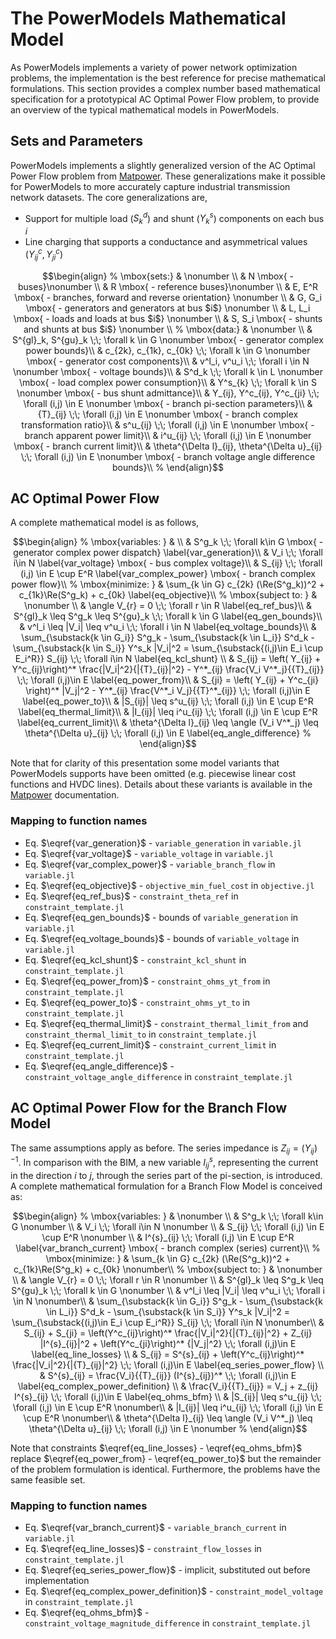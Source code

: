 # The PowerModels Mathematical Model

As PowerModels implements a variety of power network optimization problems, the implementation is the best reference for precise mathematical formulations.  This section provides a complex number based mathematical specification for a prototypical AC Optimal Power Flow problem, to provide an overview of the typical mathematical models in PowerModels.
## Sets and Parameters

PowerModels implements a slightly generalized version of the AC Optimal Power Flow problem from [Matpower](http://www.pserc.cornell.edu/matpower/).  These generalizations make it possible for PowerModels to more accurately capture industrial transmission network datasets.  The core generalizations are,

- Support for multiple load ($S^d_k$) and shunt ($Y^s_{k}$) components on each bus $i$
- Line charging that supports a conductance and asymmetrical values ($Y^c_{ij}, Y^c_{ji}$)


```math
\begin{align}
%
\mbox{sets:} & \nonumber \\
& N \mbox{ - buses}\nonumber \\
& R \mbox{ - reference buses}\nonumber \\
& E, E^R \mbox{ - branches, forward and reverse orientation} \nonumber \\
& G, G_i \mbox{ - generators and generators at bus $i$} \nonumber \\
& L, L_i \mbox{ - loads and loads at bus $i$} \nonumber \\
& S, S_i \mbox{ - shunts and shunts at bus $i$} \nonumber \\
%
\mbox{data:} & \nonumber \\
& S^{gl}_k, S^{gu}_k \;\; \forall k \in G \nonumber \mbox{ - generator complex power bounds}\\
& c_{2k}, c_{1k}, c_{0k} \;\; \forall k \in G \nonumber  \mbox{ - generator cost components}\\
& v^l_i, v^u_i \;\; \forall i \in N \nonumber \mbox{ - voltage bounds}\\
& S^d_k \;\; \forall k \in L \nonumber \mbox{ - load complex power consumption}\\
& Y^s_{k} \;\; \forall k \in S \nonumber \mbox{ - bus shunt admittance}\\
& Y_{ij}, Y^c_{ij}, Y^c_{ji} \;\; \forall (i,j) \in E \nonumber \mbox{ - branch pi-section parameters}\\
& {T}_{ij} \;\; \forall (i,j) \in E \nonumber \mbox{ - branch complex transformation ratio}\\
& s^u_{ij}  \;\; \forall (i,j) \in E \nonumber \mbox{ - branch apparent power limit}\\
& i^u_{ij}  \;\; \forall (i,j) \in E \nonumber \mbox{ - branch current limit}\\
& \theta^{\Delta l}_{ij}, \theta^{\Delta u}_{ij} \;\; \forall (i,j) \in E \nonumber \mbox{ - branch voltage angle difference bounds}\\
%
\end{align}
```

## AC Optimal Power Flow

A complete mathematical model is as follows,

```math
\begin{align}
%
\mbox{variables: } &  \\
& S^g_k \;\; \forall k\in G \mbox{ - generator complex power dispatch} \label{var_generation}\\
& V_i \;\; \forall i\in N \label{var_voltage} \mbox{ - bus complex voltage}\\
& S_{ij} \;\; \forall (i,j) \in E \cup E^R  \label{var_complex_power} \mbox{ - branch complex power flow}\\
%
\mbox{minimize: } & \sum_{k \in G} c_{2k} (\Re(S^g_k))^2 + c_{1k}\Re(S^g_k) + c_{0k} \label{eq_objective}\\
%
\mbox{subject to: } & \nonumber \\
& \angle V_{r} = 0  \;\; \forall r \in R \label{eq_ref_bus}\\
& S^{gl}_k \leq S^g_k \leq S^{gu}_k \;\; \forall k \in G  \label{eq_gen_bounds}\\
& v^l_i \leq |V_i| \leq v^u_i \;\; \forall i \in N \label{eq_voltage_bounds}\\
& \sum_{\substack{k \in G_i}} S^g_k - \sum_{\substack{k \in L_i}} S^d_k - \sum_{\substack{k \in S_i}} Y^s_k |V_i|^2 = \sum_{\substack{(i,j)\in E_i \cup E_i^R}} S_{ij} \;\; \forall i\in N \label{eq_kcl_shunt} \\
& S_{ij} = \left( Y_{ij} + Y^c_{ij}\right)^* \frac{|V_i|^2}{|{T}_{ij}|^2} - Y^*_{ij} \frac{V_i V^*_j}{{T}_{ij}} \;\; \forall (i,j)\in E \label{eq_power_from}\\
& S_{ji} = \left( Y_{ij} + Y^c_{ji} \right)^* |V_j|^2 - Y^*_{ij} \frac{V^*_i V_j}{{T}^*_{ij}} \;\; \forall (i,j)\in E \label{eq_power_to}\\
& |S_{ij}| \leq s^u_{ij} \;\; \forall (i,j) \in E \cup E^R \label{eq_thermal_limit}\\
& |I_{ij}| \leq i^u_{ij} \;\; \forall (i,j) \in E \cup E^R \label{eq_current_limit}\\
& \theta^{\Delta l}_{ij} \leq \angle (V_i V^*_j) \leq \theta^{\Delta u}_{ij} \;\; \forall (i,j) \in E \label{eq_angle_difference}
%
\end{align}
```

Note that for clarity of this presentation some model variants that PowerModels supports have been omitted (e.g. piecewise linear cost functions and HVDC lines).  Details about these variants is available in the [Matpower](http://www.pserc.cornell.edu/matpower/) documentation.


### Mapping to function names
- Eq. $\eqref{var_generation}$ - `variable_generation` in `variable.jl`
- Eq. $\eqref{var_voltage}$ - `variable_voltage` in `variable.jl`
- Eq. $\eqref{var_complex_power}$ - `variable_branch_flow` in `variable.jl`
- Eq. $\eqref{eq_objective}$ - `objective_min_fuel_cost` in `objective.jl`
- Eq. $\eqref{eq_ref_bus}$ - `constraint_theta_ref` in `constraint_template.jl`
- Eq. $\eqref{eq_gen_bounds}$ - bounds of `variable_generation` in `variable.jl`
- Eq. $\eqref{eq_voltage_bounds}$ - bounds of `variable_voltage` in `variable.jl`
- Eq. $\eqref{eq_kcl_shunt}$ - `constraint_kcl_shunt` in `constraint_template.jl`
- Eq. $\eqref{eq_power_from}$ - `constraint_ohms_yt_from` in `constraint_template.jl`
- Eq. $\eqref{eq_power_to}$ - `constraint_ohms_yt_to` in `constraint_template.jl`
- Eq. $\eqref{eq_thermal_limit}$ - `constraint_thermal_limit_from` and `constraint_thermal_limit_to` in `constraint_template.jl`
- Eq. $\eqref{eq_current_limit}$ - `constraint_current_limit` in `constraint_template.jl`
- Eq. $\eqref{eq_angle_difference}$ - `constraint_voltage_angle_difference` in `constraint_template.jl`




## AC Optimal Power Flow for the Branch Flow Model
The same assumptions apply as before. The series impedance is $Z_{ij}=(Y_{ij})^{-1}$.
In comparison  with the BIM, a new variable $I^{s}_{ij}$, representing the current in the direction $i$ to $j$, through the series part of the pi-section, is introduced.
A complete mathematical formulation for a Branch Flow Model is conceived as:

```math
\begin{align}
%
\mbox{variables: } & \nonumber \\
& S^g_k \;\; \forall k\in G \nonumber \\
& V_i \;\; \forall i\in N \nonumber \\
& S_{ij} \;\; \forall (i,j) \in E \cup E^R \nonumber \\
& I^{s}_{ij} \;\; \forall (i,j) \in E \cup E^R \label{var_branch_current}  \mbox{ - branch complex (series) current}\\
%
\mbox{minimize: } & \sum_{k \in G} c_{2k} (\Re(S^g_k))^2 + c_{1k}\Re(S^g_k) + c_{0k} \nonumber\\
%
\mbox{subject to: } & \nonumber \\
& \angle V_{r} = 0  \;\; \forall r \in R \nonumber \\
& S^{gl}_k \leq S^g_k \leq S^{gu}_k \;\; \forall k \in G \nonumber \\
& v^l_i \leq |V_i| \leq v^u_i \;\; \forall i \in N \nonumber\\
& \sum_{\substack{k \in G_i}} S^g_k - \sum_{\substack{k \in L_i}} S^d_k - \sum_{\substack{k \in S_i}} Y^s_k |V_i|^2 = \sum_{\substack{(i,j)\in E_i \cup E_i^R}} S_{ij} \;\; \forall i\in N \nonumber\\
& S_{ij} +  S_{ji} = \left(Y^c_{ij}\right)^* \frac{|V_i|^2}{|{T}_{ij}|^2} + Z_{ij} |I^{s}_{ij}|^2 +  \left(Y^c_{ji}\right)^* {|V_j|^2}  \;\; \forall (i,j)\in E \label{eq_line_losses} \\
& S_{ij} = S^{s}_{ij} + \left(Y^c_{ij}\right)^* \frac{|V_i|^2}{|{T}_{ij}|^2}  \;\; \forall (i,j)\in E \label{eq_series_power_flow} \\
& S^{s}_{ij} = \frac{V_i}{{T}_{ij}} (I^{s}_{ij})^*  \;\; \forall (i,j)\in E \label{eq_complex_power_definition} \\
& \frac{V_i}{{T}_{ij}} = V_j + z_{ij} I^{s}_{ij}  \;\; \forall (i,j)\in E \label{eq_ohms_bfm} \\
& |S_{ij}| \leq s^u_{ij} \;\; \forall (i,j) \in E \cup E^R \nonumber\\
& |I_{ij}| \leq i^u_{ij} \;\; \forall (i,j) \in E \cup E^R \nonumber\\
& \theta^{\Delta l}_{ij} \leq \angle (V_i V^*_j) \leq \theta^{\Delta u}_{ij} \;\; \forall (i,j) \in E \nonumber
%
\end{align}
```

Note that constraints $\eqref{eq_line_losses} - \eqref{eq_ohms_bfm}$ replace $\eqref{eq_power_from} - \eqref{eq_power_to}$ but the remainder of the problem formulation is identical. Furthermore, the problems have the same feasible set.  

### Mapping to function names
- Eq. $\eqref{var_branch_current}$ - `variable_branch_current` in `variable.jl`
- Eq. $\eqref{eq_line_losses}$ - `constraint_flow_losses` in `constraint_template.jl`
- Eq. $\eqref{eq_series_power_flow}$ - implicit, substituted out before implementation
- Eq. $\eqref{eq_complex_power_definition}$ - `constraint_model_voltage` in `constraint_template.jl`
- Eq. $\eqref{eq_ohms_bfm}$ - `constraint_voltage_magnitude_difference` in `constraint_template.jl`

